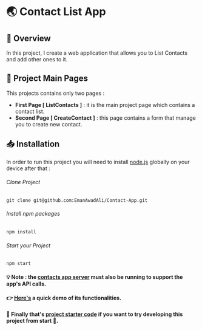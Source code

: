 # 🌏 Contact List App

## 📌 Overview
In this project, I create a web application that allows you to List Contacts and add other ones to it.

## 📰 Project Main Pages
This projects contains only two pages :
- **First Page [ ListContacts ]** : it is the main project page which contains a contact list.
 - **Second Page [ CreateContact ]** : this page contains a form that manage you to create new contact.

## 📥 Installation
In order to run this project you will need to install [node.js](https://nodejs.org/en/) globally on your device after that :

###### Clone Project
```
git clone git@github.com:EmanAwadAli/Contact-App.git
```
###### Install npm packages
```
npm install
```
###### Start your Project
```
npm start
```

#### 💡 Note : the [contacts app server](https://github.com/udacity/reactnd-contacts-server2) must also be running to support the app's API calls.

#### 👉 [Here's](https://www.youtube.com/watch?v=DIaUp9kzG_0) a quick demo of its functionalities.

#### 🎉 Finally that's [project starter code](https://github.com/udacity/React-Fundamentals-C1-React-Contacts.git) if you want to try developing this project from start 🤞.

